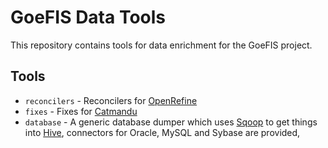 GoeFIS Data Tools
=================

This repository contains tools for data enrichment for the GoeFIS project.

Tools
-----

-   `reconcilers` - Reconcilers for [OpenRefine](http://openrefine.org/)
-   `fixes` - Fixes for [Catmandu](https://metacpan.org/pod/Catmandu)
-   `database` - A generic database dumper which uses [Sqoop](http://sqoop.apache.org/) to get things into [Hive](https://hive.apache.org/), connectors for Oracle, MySQL and Sybase are provided,
